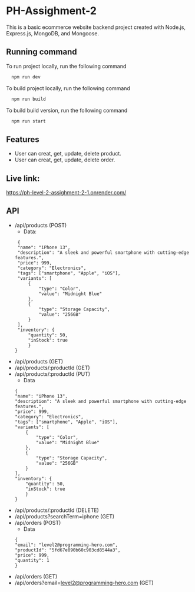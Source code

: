 # PH-Assighment-2
This is a basic ecommerce website backend project created with Node.js, Express.js, MongoDB, and Mongoose.


## Running command

To run project locally, run the following command

```bash
  npm run dev
```

To build project locally, run the following command

```bash
  npm run build
```

To build build version, run the following command

```bash
  npm run start
```





## Features

- User can creat, get, update, delete product.
- User can creat, get, update, delete order.

## Live link: 
https://ph-level-2-assighment-2-1.onrender.com/

## API
- /api/products (POST)
  - Data:
   ```
    {
    "name": "iPhone 13",
    "description": "A sleek and powerful smartphone with cutting-edge features.",
    "price": 999,
    "category": "Electronics",
    "tags": ["smartphone", "Apple", "iOS"],
    "variants": [
        {
            "type": "Color",
            "value": "Midnight Blue"
        },
        {
            "type": "Storage Capacity",
            "value": "256GB"
        }
    ],
    "inventory": {
        "quantity": 50,
        "inStock": true
        }
  }
- /api/products (GET)
- /api/products/:productId (GET)
- /api/products/:productId (PUT)
    - Data
    ```
    {
    "name": "iPhone 13",
    "description": "A sleek and powerful smartphone with cutting-edge features.",
    "price": 999,
    "category": "Electronics",
    "tags": ["smartphone", "Apple", "iOS"],
    "variants": [
        {
            "type": "Color",
            "value": "Midnight Blue"
        },
        {
            "type": "Storage Capacity",
            "value": "256GB"
        }
    ],
    "inventory": {
        "quantity": 50,
        "inStock": true
        }
    }
    ```
- /api/products/:productId (DELETE)
- /api/products?searchTerm=iphone (GET)
- /api/orders (POST)
    - Data
    ```
    {
    "email": "level2@programming-hero.com",
    "productId": "5fd67e890b60c903cd8544a3",
    "price": 999,
    "quantity": 1
    }
    ```
- /api/orders (GET)
- /api/orders?email=level2@programming-hero.com (GET)



